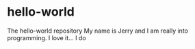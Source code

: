 # hello-world
The hello-world repository
My name is Jerry and I am really into programming.  I love it...
I do
